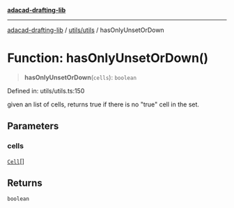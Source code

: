 [**adacad-drafting-lib**](../../../README.md)

***

[adacad-drafting-lib](../../../modules.md) / [utils/utils](../README.md) / hasOnlyUnsetOrDown

# Function: hasOnlyUnsetOrDown()

> **hasOnlyUnsetOrDown**(`cells`): `boolean`

Defined in: utils/utils.ts:150

given an list of cells, returns true if there is no "true" cell in the set.

## Parameters

### cells

[`Cell`](../../../objects/datatypes/interfaces/Cell.md)[]

## Returns

`boolean`
